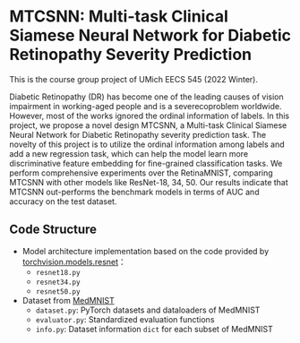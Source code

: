 # MTCSNN: Multi-task Clinical Siamese Neural Network for Diabetic Retinopathy Severity Prediction
This is the course group project of UMich EECS 545 (2022 Winter).

Diabetic Retinopathy (DR) has become one of the leading causes of vision impairment in working-aged people and is a severecoproblem worldwide. However, most of the works ignored the ordinal information of labels. In this project, we propose a novel design MTCSNN, a Multi-task Clinical Siamese Neural Network for Diabetic Retinopathy severity prediction task. The novelty of this project is to utilize the ordinal information among labels and add a new regression task, which can help the model learn more discriminative feature embedding for fine-grained classification tasks. We perform comprehensive experiments over the RetinaMNIST, comparing MTCSNN with other models like ResNet-18, 34, 50. Our results indicate that MTCSNN out-performs the benchmark models in terms of AUC and accuracy on the test dataset. 

## Code Structure

- Model architecture implementation based on the code provided by [torchvision.models.resnet](https://pytorch.org/docs/0.4.0/_modules/torchvision/models/resnet.html)：
  - `resnet18.py`
  - `resnet34.py`
  - `resnet50.py`
- Dataset from [MedMNIST](https://github.com/MedMNIST/MedMNIST)
  - `dataset.py`: PyTorch datasets and dataloaders of MedMNIST
  - `evaluator.py`: Standardized evaluation functions
  - `info.py`: Dataset information `dict` for each subset of MedMNIST

